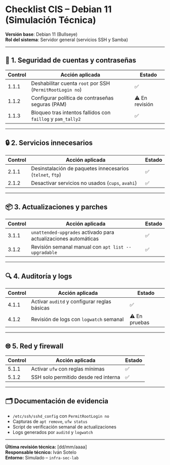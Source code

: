 # Checklist CIS – Debian 11 (Simulación Técnica)
**Versión base**: Debian 11 (Bullseye)  
**Rol del sistema**: Servidor general (servicios SSH y Samba)

---

## 🔐 1. Seguridad de cuentas y contraseñas

| Control | Acción aplicada | Estado |
|--------|------------------|--------|
| 1.1.1  | Deshabilitar cuenta `root` por SSH (`PermitRootLogin no`) | ✅ |
| 1.1.2  | Configurar política de contraseñas seguras (PAM) | ⚠️ En revisión |
| 1.1.3  | Bloqueo tras intentos fallidos con `faillog` y `pam_tally2` | ✅ |

---

## 🔒 2. Servicios innecesarios

| Control | Acción aplicada | Estado |
|--------|------------------|--------|
| 2.1.1  | Desinstalación de paquetes innecesarios (`telnet`, `ftp`) | ✅ |
| 2.1.2  | Desactivar servicios no usados (`cups`, `avahi`) | ✅ |

---

## 📦 3. Actualizaciones y parches

| Control | Acción aplicada | Estado |
|--------|------------------|--------|
| 3.1.1  | `unattended-upgrades` activado para actualizaciones automáticas | ✅ |
| 3.1.2  | Revisión semanal manual con `apt list --upgradable` | ✅ |

---

## 🔍 4. Auditoría y logs

| Control | Acción aplicada | Estado |
|--------|------------------|--------|
| 4.1.1  | Activar `auditd` y configurar reglas básicas | ✅ |
| 4.1.2  | Revisión de logs con `logwatch` semanal | ⚠️ En pruebas |

---

## 🌐 5. Red y firewall

| Control | Acción aplicada | Estado |
|--------|------------------|--------|
| 5.1.1  | Activar `ufw` con reglas mínimas | ✅ |
| 5.1.2  | SSH solo permitido desde red interna | ✅ |

---

## 🗂️ Documentación de evidencia

- `/etc/ssh/sshd_config` con `PermitRootLogin no`
- Capturas de `apt remove`, `ufw status`
- Script de verificación semanal de actualizaciones
- Logs generados por `auditd` y `logwatch`

---

**Última revisión técnica:** [dd/mm/aaaa]  
**Responsable técnico:** Iván Sotelo  
**Entorno:** Simulado – `infra-sec-lab`
